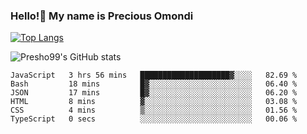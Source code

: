 ### Hello!👋 My name is Precious Omondi 

[![Top Langs](https://github-readme-stats.vercel.app/api/top-langs/?username=Presho99&langs_count=8&theme=dark)](https://github.com/Presho99/github-readme-stats)

![Presho99's GitHub stats](https://github-readme-stats.vercel.app/api?username=Presho99&show_icons=true&theme=dark)

<!--START_SECTION:waka-->

```text
JavaScript   3 hrs 56 mins   ████████████████████▓░░░░   82.69 %
Bash         18 mins         █▓░░░░░░░░░░░░░░░░░░░░░░░   06.40 %
JSON         17 mins         █▓░░░░░░░░░░░░░░░░░░░░░░░   06.20 %
HTML         8 mins          ▓░░░░░░░░░░░░░░░░░░░░░░░░   03.08 %
CSS          4 mins          ▒░░░░░░░░░░░░░░░░░░░░░░░░   01.56 %
TypeScript   0 secs          ░░░░░░░░░░░░░░░░░░░░░░░░░   00.06 %
```

<!--END_SECTION:waka-->

